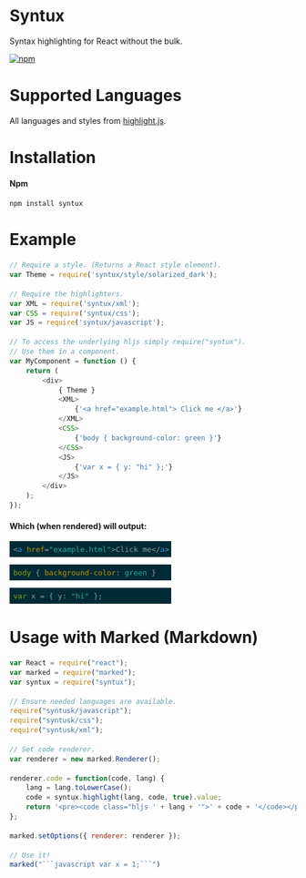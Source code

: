 # Syntux

Syntax highlighting for React without the bulk.

[![npm](https://img.shields.io/npm/dm/syntux.svg)](https://www.npmjs.com/package/syntux)

# Supported Languages
All languages and styles from [highlight.js](https://highlightjs.org).

# Installation

#### Npm
```console
npm install syntux
```

# Example
```javascript
// Require a style. (Returns a React style element).
var Theme = require('syntux/style/solarized_dark');

// Require the highlighters.
var XML = require('syntux/xml');
var CSS = require('syntux/css');
var JS = require('syntux/javascript');

// To access the underlying hljs simply require("syntux").
// Use them in a component.
var MyComponent = function () {
    return (
        <div>
            { Theme }
            <XML>
                {'<a href="example.html"> Click me </a>'}
            </XML>
            <CSS>
                {'body { background-color: green }'}
            </CSS>
            <JS>
                {'var x = { y: "hi" };'}
            </JS>
        </div>
    );
});
```
#### Which (when rendered) will output:
![Example](https://raw.githubusercontent.com/DylanPiercey/Syntux/master/example.png)

# Usage with Marked (Markdown)
```javascript
var React = require("react");
var marked = require("marked");
var syntux = require("syntux");

// Ensure needed languages are available.
require("syntusk/javascript");
require("syntusk/css");
require("syntusk/xml");

// Set code renderer.
var renderer = new marked.Renderer();

renderer.code = function(code, lang) {
    lang = lang.toLowerCase();
    code = syntux.highlight(lang, code, true).value;
    return '<pre><code class="hljs ' + lang + '">' + code + '</code></pre>';
};

marked.setOptions({ renderer: renderer });

// Use it!
marked("```javascript var x = 1;```")
```

